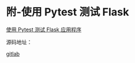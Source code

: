 # 附-使用 Pytest 测试 Flask

[使用 Pytest 测试 Flask 应用程序](https://testdriven.io/blog/flask-pytest/)

源码地址：

[gitlab](https://gitlab.com/patkennedy79/flask_user_management_example)
